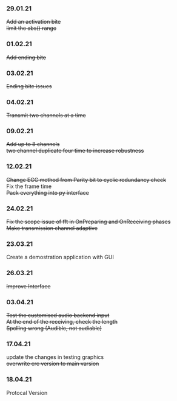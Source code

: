 ### 29.01.21  
~~Add an activation bite~~  
~~limit the abs() range~~

### 01.02.21
~~Add ending bite~~

### 03.02.21
~~Ending bite issues~~

### 04.02.21  
~~Transmit two channels at a time~~

### 09.02.21  
~~Add up to 8 channels~~  
~~two channel duplicate four time to increase robustness~~

### 12.02.21  
~~Change ECC method from Parity bit to cyclic redundancy check~~  
Fix the frame time  
~~Pack everything into py interface~~

### 24.02.21
~~Fix the scope issue of fft in OnPreparing and OnReceiving phases~~  
~~Make transmission channel adaptive~~


### 23.03.21  
Create a demostration application with GUI  


### 26.03.21
~~Improve Interface~~  

### 03.04.21  
~~Test the customised audio backend input~~    
~~At the end of the receiving, check the length~~    
~~Spelling wrong (Audible, not audiable)~~  

### 17.04.21  
update the changes in testing graphics  
~~overwrite crc version to main varsion~~  

### 18.04.21
Protocal Version  
